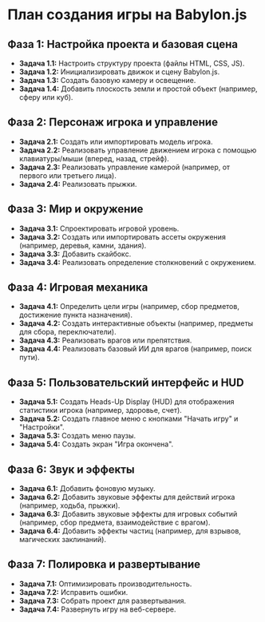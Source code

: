 # План создания игры на Babylon.js

## Фаза 1: Настройка проекта и базовая сцена

*   **Задача 1.1:** Настроить структуру проекта (файлы HTML, CSS, JS).
*   **Задача 1.2:** Инициализировать движок и сцену Babylon.js.
*   **Задача 1.3:** Создать базовую камеру и освещение.
*   **Задача 1.4:** Добавить плоскость земли и простой объект (например, сферу или куб).

## Фаза 2: Персонаж игрока и управление

*   **Задача 2.1:** Создать или импортировать модель игрока.
*   **Задача 2.2:** Реализовать управление движением игрока с помощью клавиатуры/мыши (вперед, назад, стрейф).
*   **Задача 2.3:** Реализовать управление камерой (например, от первого или третьего лица).
*   **Задача 2.4:** Реализовать прыжки.

## Фаза 3: Мир и окружение

*   **Задача 3.1:** Спроектировать игровой уровень.
*   **Задача 3.2:** Создать или импортировать ассеты окружения (например, деревья, камни, здания).
*   **Задача 3.3:** Добавить скайбокс.
*   **Задача 3.4:** Реализовать определение столкновений с окружением.

## Фаза 4: Игровая механика

*   **Задача 4.1:** Определить цели игры (например, сбор предметов, достижение пункта назначения).
*   **Задача 4.2:** Создать интерактивные объекты (например, предметы для сбора, переключатели).
*   **Задача 4.3:** Реализовать врагов или препятствия.
*   **Задача 4.4:** Реализовать базовый ИИ для врагов (например, поиск пути).

## Фаза 5: Пользовательский интерфейс и HUD

*   **Задача 5.1:** Создать Heads-Up Display (HUD) для отображения статистики игрока (например, здоровье, счет).
*   **Задача 5.2:** Создать главное меню с кнопками "Начать игру" и "Настройки".
*   **Задача 5.3:** Создать меню паузы.
*   **Задача 5.4:** Создать экран "Игра окончена".

## Фаза 6: Звук и эффекты

*   **Задача 6.1:** Добавить фоновую музыку.
*   **Задача 6.2:** Добавить звуковые эффекты для действий игрока (например, ходьба, прыжки).
*   **Задача 6.3:** Добавить звуковые эффекты для игровых событий (например, сбор предмета, взаимодействие с врагом).
*   **Задача 6.4:** Добавить эффекты частиц (например, для взрывов, магических заклинаний).

## Фаза 7: Полировка и развертывание

*   **Задача 7.1:** Оптимизировать производительность.
*   **Задача 7.2:** Исправить ошибки.
*   **Задача 7.3:** Собрать проект для развертывания.
*   **Задача 7.4:** Развернуть игру на веб-сервере.
